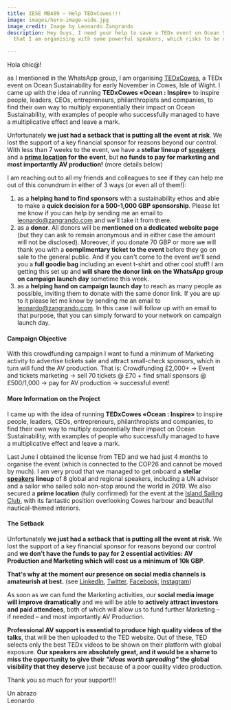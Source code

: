 ```yaml
---
title: IESE MBA99 – Help TEDxCowes!!!
image: images/hero-image-wide.jpg
image_credit: Image by Leonardo Zangrando
description: Hey Guys, I need your help to save a TEDx event on Ocean Sustainability
  that I am organising with some powerful speakers, which risks to be cancelled

---
```

Hola chic@!

as I mentioned in the WhatsApp group, I am organising [TEDxCowes](https://TEDxCowes.com), a TEDx event on Ocean Sustainability for early November in Cowes, Isle of Wight. I came up with the idea of running **TEDxCowes «Ocean : Inspire»** to inspire people, leaders, CEOs, entrepreneurs, philanthropists and companies, to find their own way to multiply exponentially their impact on Ocean Sustainability, with examples of people who successfully managed to have a multiplicative effect and leave a mark.

Unfortunately **we just had a setback that is putting all the event at risk**. We lost the support of a key financial sponsor for reasons beyond our control. With less than 7 weeks to the event, we have a **stellar lineup of** [**speakers**](https://www.tedxcowes.com/#team) and a [**prime location**](https://islandsc.org.uk) **for the event**, but **no funds to pay for marketing and most importantly AV production!** (more details below)

I am reaching out to all my friends and colleagues to see if they can help me out of this conundrum in either of 3 ways (or even all of them!):

1. as a **helping hand to find sponsors** with a sustainability ethos and able to make a **quick decision for a 500-1,000 GBP sponsorship**. Please let me know if you can help by sending me an email to [leonardo@zangrando.com](mailto:leonardo@zangrando.com) and we'll take it from there.
2. as a **donor**. All donors will be **mentioned on a dedicated website page** (but they can ask to remain anonymous and in either case the amount will not be disclosed). Moreover, if you donate 70 GBP or more we will thank you with a **complimentary ticket to the event** before they go on sale to the general public. And if you can't come to the event we'll send you a **full goodie bag** including an event t-shirt and other cool stuff! I am getting this set up and **will share the donor link on the WhatsApp group on campaign launch day** sometime this week.
3. as a **helping hand on campaign launch day** to reach as many people as possible, inviting them to donate with the same donor link. If you are up to it please let me know by sending me an email to [leonardo@zangrando.com](mailto:leonardo@zangrando.com). In this case I will follow up with an email to that purpose, that you can simply forward to your network on campaign launch day.

#### Campaign Objective

With this crowdfunding campaign I want to fund a minimum of Marketing activity to advertise tickets sale and attract small-check sponsors, which in turn will fund the AV production. That is: Crowdfunding £2,000+ -> Event and tickets marketing -> sell 70 tickets @ £70 + find small sponsors @ £500/1,000 -> pay for AV production -> successful event!

#### More Information on the Project

I came up with the idea of running **TEDxCowes «Ocean : Inspire»** to inspire people, leaders, CEOs, entrepreneurs, philanthropists and companies, to find their own way to multiply exponentially their impact on Ocean Sustainability, with examples of people who successfully managed to have a multiplicative effect and leave a mark.

Last June I obtained the license from TED and we had just 4 months to organise the event (which is connected to the COP26 and cannot be moved by much). I am very proud that we managed to get onboard a **stellar** [**speakers**](https://www.tedxcowes.com/#team) **lineup** of 8 global and regional speakers, including a UN advisor and a sailor who sailed solo non-stop around the world in 2019. We also secured a **prime location** (fully confirmed) for the event at the [Island Sailing Club](https://islandsc.org.uk), with its fantastic position overlooking Cowes harbour and beautiful nautical-themed interiors.

#### The Setback

Unfortunately **we just had a setback that is putting all the event at risk**. We lost the support of a key financial sponsor for reasons beyond our control and **we don’t have the funds to pay for 2 essential activities: AV Production and Marketing which will cost us a minimum of 10k GBP**.  
  
**That's why at the moment our presence on social media channels is amateurish at best.** (see [LinkedIn](https://www.linkedin.com/company/tedxcowes/), [Twitter](https://twitter.com/TEDxCowes), [Facebook](https://facebook.com/TEDxCowes), [Instagram](https://instagram.com/TEDxCowes))

As soon as we can fund the Marketing activities, our **social media image will improve dramatically** and we will be able to **actively attract investors and paid attendees**, both of which will allow us to fund further Marketing – if needed – and most importantly AV Production.

**Professional AV support is essential to produce high quality videos of the talks**, that will be then uploaded to the TED website. Out of these, TED selects only the best TEDx videos to be shown on their platform with global exposure. **Our speakers are absolutely great, and it would be a shame to miss the opportunity to give their _"ideas worth spreading"_ the global visibility that they deserve** just because of a poor quality video production.

Thank you so much for your support!!!

Un abrazo  
Leonardo